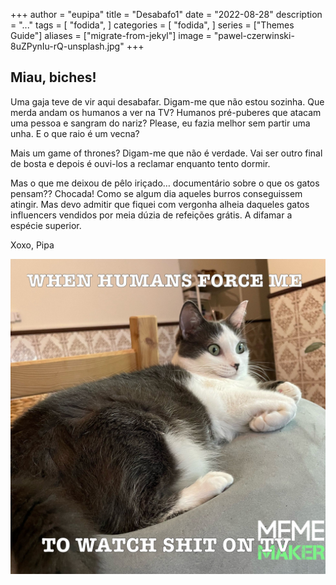 +++
author = "eupipa"
title = "Desabafo1"
date = "2022-08-28"
description = "..."
tags = [
    "fodida",
]
categories = [
    "fodida",
]
series = ["Themes Guide"]
aliases = ["migrate-from-jekyl"]
image = "pawel-czerwinski-8uZPynIu-rQ-unsplash.jpg"
+++


## Miau, biches!

Uma gaja teve de vir aqui desabafar. 
Digam-me que não estou sozinha.
Que merda andam os humanos a ver na TV?
Humanos pré-puberes que atacam uma pessoa e sangram do nariz? 
Please, eu fazia melhor sem partir uma unha. E o que raio é um vecna?

Mais um game of thrones? Digam-me que não é verdade. Vai ser outro final de bosta e depois é ouvi-los a reclamar enquanto tento dormir.

Mas o que me deixou de pêlo iriçado… documentário sobre o que os gatos pensam?? Chocada! Como se algum dia aqueles burros conseguissem atingir. Mas devo admitir que fiquei com vergonha alheia daqueles gatos influencers vendidos por meia dúzia de refeições grátis. A difamar a espécie superior. 

Xoxo,
Pipa

![Example image](/meme.jpeg)